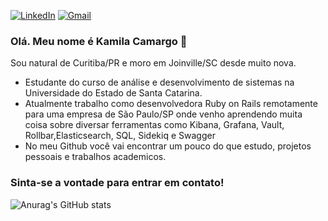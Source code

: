 [![LinkedIn](https://img.shields.io/badge/-kamilacamargo-blue?logo=linkedin&style=flat-square)](https://www.linkedin.com/in/kamila-camargo/)
[![Gmail](https://img.shields.io/badge/-camargo.kmila%40gmail.com-red?logo=gmail&logoColor=white&style=flat-square)](mailto:camargo.kmila@gmail.com)



### Olá. Meu nome é Kamila Camargo 👋

Sou natural de Curitiba/PR e moro em Joinville/SC desde muito nova.

- Estudante do curso de análise e desenvolvimento de sistemas na Universidade do Estado de Santa Catarina.
- Atualmente trabalho como desenvolvedora Ruby on Rails remotamente para uma empresa de São Paulo/SP onde venho aprendendo muita coisa sobre diversar ferramentas como Kibana, Grafana, Vault, Rollbar,Elasticsearch, SQL, Sidekiq e Swagger
- No meu Github você vai encontrar um pouco do que estudo, projetos pessoais e trabalhos academicos. 

### Sinta-se a vontade para entrar em contato!

![Anurag's GitHub stats](https://github-readme-stats.vercel.app/api?username=CamargoKmila&show_icons=true&theme=monokai&show_icons=true)
